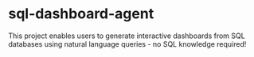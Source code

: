 # sql-dashboard-agent
This project enables users to generate interactive dashboards from SQL databases using natural language queries - no SQL knowledge required!
